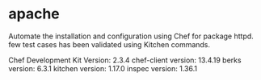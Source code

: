 # apache

Automate the installation and configuration using Chef for package httpd.
few test cases has been  validated  using Kitchen commands.

Chef Development Kit Version: 2.3.4
chef-client version: 13.4.19
berks version: 6.3.1
kitchen version: 1.17.0
inspec version: 1.36.1


